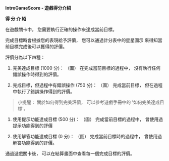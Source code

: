 **IntroGameScore - 遊戲得分介紹**

**得 分 介 紹**

在遊戲關卡中，
您需要執行正確的操作來達成當前目標。

完成目標時會根據您的表現給予評價，
您可以通過計分表中的星星圖示
來得知當前目標完成後可以獲得的評價。

評價分為以下四種：
1. 完美達成目標 (1000 分)：
（圖）
在完成當前目標的過程中，
沒有執行任何錯誤操作時得到的評價。

1. 完成目標，但過程中有錯誤操作 (750 分)：
（圖）
完成當前目標，
但在過程中執行了錯誤操作得到的評價。

>小提醒：
關於如何得到完美評價，
可以參考遊戲手冊中的 '如何完美達成目標'。

1. 使用提示功能達成目標 (500 分)：
（圖）
完成當前目標的過程中，
曾使用過提示功能得到的評價

1. 使用解答功能達成目標 (0 分)：
（圖）
完成當前目標時的過程中，
曾使用過解答功能得到的評價。

通過遊戲關卡後，
可以在結算畫面中查看每一個完成目標的評價。
